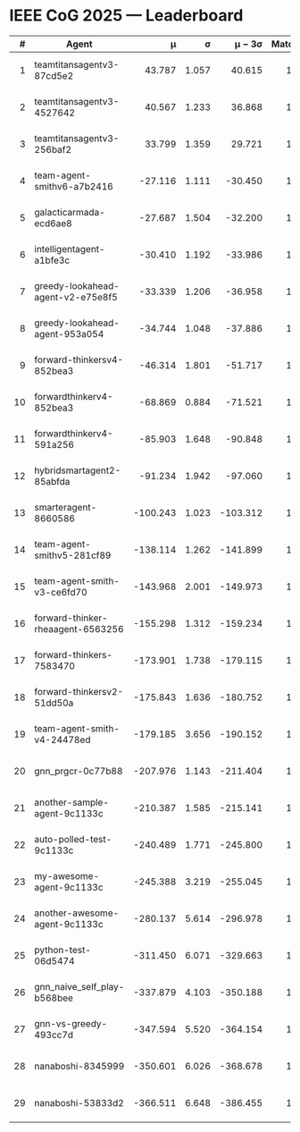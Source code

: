 # IEEE CoG 2025 — Leaderboard

| # | Agent | μ | σ | μ − 3σ | Matches | Updated |
|---:|---|---:|---:|---:|---:|---|
| 1 | teamtitansagentv3-87cd5e2 | 43.787 | 1.057 | 40.615 | 1452 | 2025-08-17 23:12 |
| 2 | teamtitansagentv3-4527642 | 40.567 | 1.233 | 36.868 | 1540 | 2025-08-17 23:12 |
| 3 | teamtitansagentv3-256baf2 | 33.799 | 1.359 | 29.721 | 1572 | 2025-08-17 23:12 |
| 4 | team-agent-smithv6-a7b2416 | -27.116 | 1.111 | -30.450 | 1280 | 2025-08-17 23:12 |
| 5 | galacticarmada-ecd6ae8 | -27.687 | 1.504 | -32.200 | 1640 | 2025-08-17 23:12 |
| 6 | intelligentagent-a1bfe3c | -30.410 | 1.192 | -33.986 | 1203 | 2025-08-17 23:12 |
| 7 | greedy-lookahead-agent-v2-e75e8f5 | -33.339 | 1.206 | -36.958 | 1680 | 2025-08-17 23:12 |
| 8 | greedy-lookahead-agent-953a054 | -34.744 | 1.048 | -37.886 | 1380 | 2025-08-17 23:12 |
| 9 | forward-thinkersv4-852bea3 | -46.314 | 1.801 | -51.717 | 1121 | 2025-08-17 23:12 |
| 10 | forwardthinkerv4-852bea3 | -68.869 | 0.884 | -71.521 | 1114 | 2025-08-17 23:12 |
| 11 | forwardthinkerv4-591a256 | -85.903 | 1.648 | -90.848 | 1325 | 2025-08-17 23:12 |
| 12 | hybridsmartagent2-85abfda | -91.234 | 1.942 | -97.060 | 1440 | 2025-08-17 23:12 |
| 13 | smarteragent-8660586 | -100.243 | 1.023 | -103.312 | 1263 | 2025-08-17 23:12 |
| 14 | team-agent-smithv5-281cf89 | -138.114 | 1.262 | -141.899 | 1480 | 2025-08-17 23:12 |
| 15 | team-agent-smith-v3-ce6fd70 | -143.968 | 2.001 | -149.973 | 1620 | 2025-08-17 23:12 |
| 16 | forward-thinker-rheaagent-6563256 | -155.298 | 1.312 | -159.234 | 1376 | 2025-08-17 23:12 |
| 17 | forward-thinkers-7583470 | -173.901 | 1.738 | -179.115 | 1120 | 2025-08-17 23:12 |
| 18 | forward-thinkersv2-51dd50a | -175.843 | 1.636 | -180.752 | 1416 | 2025-08-17 23:12 |
| 19 | team-agent-smith-v4-24478ed | -179.185 | 3.656 | -190.152 | 1440 | 2025-08-17 23:12 |
| 20 | gnn_prgcr-0c77b88 | -207.976 | 1.143 | -211.404 | 1360 | 2025-08-17 23:12 |
| 21 | another-sample-agent-9c1133c | -210.387 | 1.585 | -215.141 | 1360 | 2025-08-17 23:12 |
| 22 | auto-polled-test-9c1133c | -240.489 | 1.771 | -245.800 | 1180 | 2025-08-17 23:12 |
| 23 | my-awesome-agent-9c1133c | -245.388 | 3.219 | -255.045 | 1860 | 2025-08-17 23:12 |
| 24 | another-awesome-agent-9c1133c | -280.137 | 5.614 | -296.978 | 1380 | 2025-08-17 23:12 |
| 25 | python-test-06d5474 | -311.450 | 6.071 | -329.663 | 1140 | 2025-08-17 23:12 |
| 26 | gnn_naive_self_play-b568bee | -337.879 | 4.103 | -350.188 | 1320 | 2025-08-17 23:12 |
| 27 | gnn-vs-greedy-493cc7d | -347.594 | 5.520 | -364.154 | 1280 | 2025-08-17 23:12 |
| 28 | nanaboshi-8345999 | -350.601 | 6.026 | -368.678 | 1480 | 2025-08-17 23:12 |
| 29 | nanaboshi-53833d2 | -366.511 | 6.648 | -386.455 | 1220 | 2025-08-17 23:12 |
